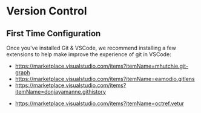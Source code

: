 # Version Control

## First Time Configuration

Once you've installed Git & VSCode, we recommend installing a few extensions
to help make improve the experience of git in VSCode:

- https://marketplace.visualstudio.com/items?itemName=mhutchie.git-graph
- https://marketplace.visualstudio.com/items?itemName=eamodio.gitlens
- https://marketplace.visualstudio.com/items?itemName=donjayamanne.githistory

<!-- TODO: Wait to introduce this until the chapter on building the Web UI: -->
- https://marketplace.visualstudio.com/items?itemName=octref.vetur

